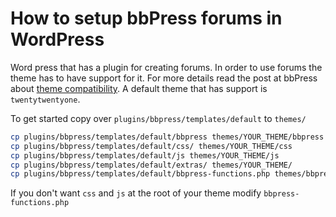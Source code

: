 # How to setup bbPress forums in WordPress

Word press that has a plugin for creating forums. In order to use forums the theme has to have support for it. For more details read the post at bbPress about [theme compatibility]. A default theme that has support is `twentytwentyone`.

To get started copy over `plugins/bbpress/templates/default` to `themes/`

```bash
cp plugins/bbpress/templates/default/bbpress themes/YOUR_THEME/bbpress
cp plugins/bbpress/templates/default/css/ themes/YOUR_THEME/css
cp plugins/bbpress/templates/default/js themes/YOUR_THEME/js
cp plugins/bbpress/templates/default/extras/ themes/YOUR_THEME/
cp plugins/bbpress/templates/default/bbpress-functions.php themes/bbpress-function.php
```

If you don't want `css` and `js` at the root of your theme modify `bbpress-functions.php`

[theme compatibility]: https://codex.bbpress.org/themes/theme-compatibility/
